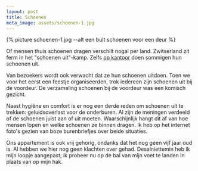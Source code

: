 ```yaml
---
layout: post
title: Schoenen
meta_image: assets/schoenen-1.jpg
---
```


{% picture schoenen-1.jpg --alt een bult schoenen voor een deur %}

Of mensen thuis schoenen dragen verschilt nogal per land. Zwitserland zit ferm in het "schoenen uit"-kamp. Zelfs [op kantoor](https://roaldin.ch/kantoorpantoffels/) doen sommigen hun schoenen uit.

<!-- end_excerpt -->

Van bezoekers wordt ook verwacht dat ze hun schoenen uitdoen. Toen we voor het eerst een feestje organiseerden, trok iedereen zijn schoenen uit bij de voordeur. De verzameling schoenen bij de voordeur was een komisch gezicht.

Naast hygiëne en comfort is er nog een derde reden om schoenen uit te trekken: geluidsoverlast voor de onderburen. Al zijn de meningen verdeeld of de schoenen juist aan of uit moeten. Waarschijnlijk hangt dit af van hoe mensen lopen en welke schoenen ze binnen dragen. Ik heb op het internet foto's gezien van boze burenbriefjes over beide situaties.

Ons appartement is ook vrij gehorig, ondanks dat het nog geen vijf jaar oud is. Al hebben we hier nog geen klachten over gehad. Desalniettemin heb ik mijn loopje aangepast; ik probeer nu op de bal van mijn voet te landen in plaats van op mijn hak.
